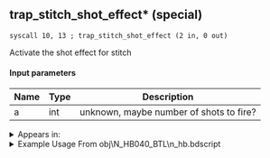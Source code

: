 ## trap_stitch_shot_effect* (special)

`syscall 10, 13 ; trap_stitch_shot_effect (2 in, 0 out)`

Activate the shot effect for stitch

#### Input parameters
| Name | Type | Description
|------|------|------------
| a   | int   | unknown, maybe number of shots to fire?




<details>
	<summary>Appears in:</summary>
| filename | Entity (obj)
|----------|-------------
| obj\N_HB040_BTL\n_hb.bdscript       | ((N) Stitch (BTL) (HB))          

</details>

<details>
	<summary>Example Usage From obj\N_HB040_BTL\n_hb.bdscript</summary>
```
L1141:
 pushFromPWp W108
 pushFromFSp 0
 syscall 10, 13 ; trap_stitch_shot_effect (2 in, 0 out)
 jmp L1149
```
</details>

